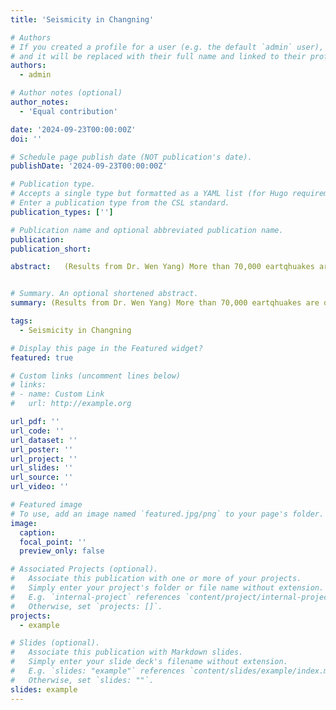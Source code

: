 ```yaml
---
title: 'Seismicity in Changning'

# Authors
# If you created a profile for a user (e.g. the default `admin` user), write the username (folder name) here
# and it will be replaced with their full name and linked to their profile.
authors:
  - admin

# Author notes (optional)
author_notes:
  - 'Equal contribution'

date: '2024-09-23T00:00:00Z'
doi: ''

# Schedule page publish date (NOT publication's date).
publishDate: '2024-09-23T00:00:00Z'

# Publication type.
# Accepts a single type but formatted as a YAML list (for Hugo requirements).
# Enter a publication type from the CSL standard.
publication_types: ['']

# Publication name and optional abbreviated publication name.
publication: 
publication_short: 

abstract:   (Results from Dr. Wen Yang) More than 70,000 eartqhuakes are detected since 2015.including more than 100 M>=3, 21 M>=4 and 2 M>5 moderate to strong events. The 2018 Xingwen M5.7 and 2019 Gongxian M5.3 are among the largest hydraulic fracturing induced earthquakes around the world.


# Summary. An optional shortened abstract.
summary: (Results from Dr. Wen Yang) More than 70,000 eartqhuakes are detected since 2015.including more than 100 M>=3, 21 M>=4 and 2 M>5 moderate to strong events. The 2018 Xingwen M5.7 and 2019 Gongxian M5.3 are among the largest hydraulic fracturing induced earthquakes around the world.

tags:
  - Seismicity in Changning

# Display this page in the Featured widget?
featured: true

# Custom links (uncomment lines below)
# links:
# - name: Custom Link
#   url: http://example.org

url_pdf: ''
url_code: ''
url_dataset: ''
url_poster: ''
url_project: ''
url_slides: ''
url_source: ''
url_video: ''

# Featured image
# To use, add an image named `featured.jpg/png` to your page's folder.
image:
  caption: 
  focal_point: ''
  preview_only: false

# Associated Projects (optional).
#   Associate this publication with one or more of your projects.
#   Simply enter your project's folder or file name without extension.
#   E.g. `internal-project` references `content/project/internal-project/index.md`.
#   Otherwise, set `projects: []`.
projects:
  - example

# Slides (optional).
#   Associate this publication with Markdown slides.
#   Simply enter your slide deck's filename without extension.
#   E.g. `slides: "example"` references `content/slides/example/index.md`.
#   Otherwise, set `slides: ""`.
slides: example
---
```


